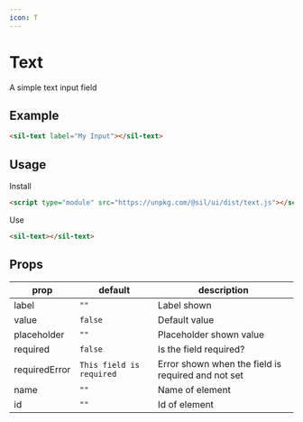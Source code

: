 ```yaml
---
icon: T
---
```


# Text

A simple text input field

## Example

<sil-text id="my-input" label="My Input"></sil-text>

```html
<sil-text label="My Input"></sil-text>
```

## Usage

Install

```html
<script type="module" src="https://unpkg.com/@sil/ui/dist/text.js"></script>
```

Use

```html
<sil-text></sil-text>
```

## Props

| prop          | default                  | description                                        |
| ------------- | ------------------------ | -------------------------------------------------- |
| label         | `""`                     | Label shown                                        |
| value         | `false`                  | Default value                                      |
| placeholder   | `""`                     | Placeholder shown value                            |
| required      | `false`                  | Is the field required?                             |
| requiredError | `This field is required` | Error shown when the field is required and not set |
| name          | `""`                     | Name of element                                    |
| id            | `""`                     | Id of element                                      |
